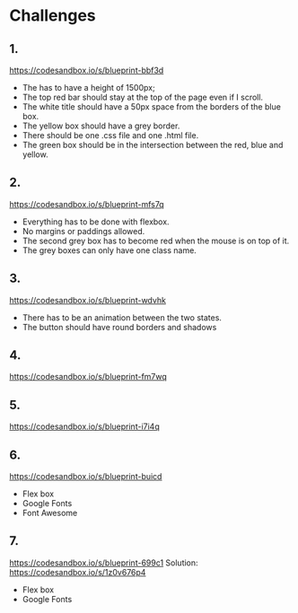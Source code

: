 # Challenges

## 1.

https://codesandbox.io/s/blueprint-bbf3d

- The <body> has to have a height of 1500px;
- The top red bar should stay at the top of the page even if I scroll.
- The white title should have a 50px space from the borders of the blue box.
- The yellow box should have a grey border.
- There should be one .css file and one .html file.
- The green box should be in the intersection between the red, blue and yellow.

## 2.

https://codesandbox.io/s/blueprint-mfs7q

- Everything has to be done with flexbox.
- No margins or paddings allowed.
- The second grey box has to become red when the mouse is on top of it.
- The grey boxes can only have one class name.

## 3.

https://codesandbox.io/s/blueprint-wdvhk

- There has to be an animation between the two states.
- The button should have round borders and shadows


## 4.

https://codesandbox.io/s/blueprint-fm7wq


## 5.

https://codesandbox.io/s/blueprint-i7i4q

## 6.

https://codesandbox.io/s/blueprint-buicd

- Flex box
- Google Fonts
- Font Awesome


## 7.

https://codesandbox.io/s/blueprint-699c1
Solution: https://codesandbox.io/s/1z0v676p4

- Flex box
- Google Fonts
